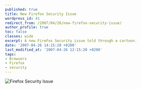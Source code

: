 ```yaml
---
published: true
title: New Firefox Security Issue
wordpress_id: 41
redirect_from: /2007/04/26/new-firefox-security-issue/
author_profile: true
toc: false
classes: wide
excerpt: A new FireFox Security issue told through a cartoon.
date: '2007-04-26 14:15:20 +0200'
last_modified_at: '2007-04-26 12:15:20 +0200'
tags:
- Browsers
- Firefox
- security
---
```

<img src="http://blaugh.com/cartoons/070419_gimme_your_cache.gif" alt="Firefox Security Issue" />
